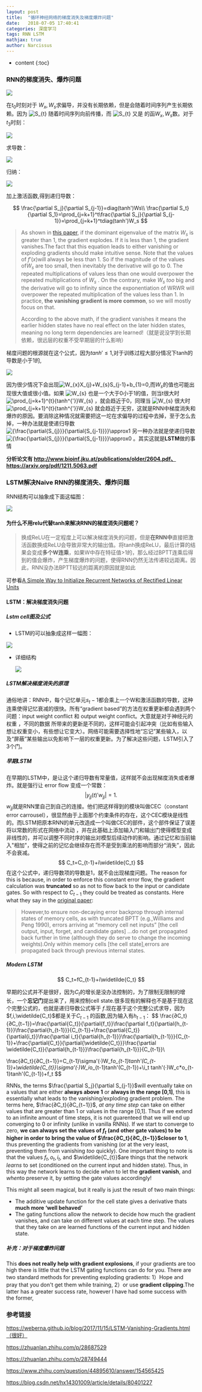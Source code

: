 ```yaml
---
layout: post
title:  "循环神经网络的梯度消失及梯度爆炸问题"
date:   2018-07-05 17:40:41
categories: 深度学习
tags: RNN LSTM
mathjax: true
author: Narcissus
---
```


* content
{:toc}
### RNN的梯度消失、爆炸问题



![](https://narcissuspicbed.oss-cn-hangzhou.aliyuncs.com/RNN_structure1.png)

在$t_0$时刻对于 $W_x,W_s$求偏导，并没有长期依赖，但是会随着时间序列产生长期依赖。因为 ![S_{t}](https://www.zhihu.com/equation?tex=S_%7Bt%7D) 随着时间序列向前传播，而 ![S_{t}](https://www.zhihu.com/equation?tex=S_%7Bt%7D) 又是  的函$W_x,W_s$数。对于$t_3$时刻：

![](https://narcissuspicbed.oss-cn-hangzhou.aliyuncs.com/rnn_t3.png)

求导数：

![](https://narcissuspicbed.oss-cn-hangzhou.aliyuncs.com/rnn_t3_derivative.png)

归纳：

![](https://narcissuspicbed.oss-cn-hangzhou.aliyuncs.com/rnn_tt_derivative.png)

加上激活函数,得到递归导数：


$$
\frac{\partial S_j}{\partial S_{j-1}}=diag(tanh')Ws\\
\frac{\partial S_t}{\partial S_1}=\prod_{j=k+1}^t\frac{\partial S_j}{\partial S_{j-1}}=\prod_{j=k+1}^tdiag(tanh')W_s
$$

> As shown in [this paper](https://arxiv.org/pdf/1211.5063.pdf), if the dominant eigenvalue of the matrix $W_s$ is greater than 1, the gradient explodes. If it is less than 1, the gradient vanishes.The fact that this equation leads to either vanishing or exploding gradients should make intuitive sense. Note that the values of $f′(x)$will always be less than 1. So if the magnitude of the values of$W_s$  are too small, then inevitably the derivative will go to 0. The repeated multiplications of values less than one would overpower the repeated multiplications of $W_s$ . On the contrary, make $W_s$ *too* big and the derivative will go to infinity since the exponentiation of WRWR will overpower the repeated multiplication of the values less than 1. In practice, **the vanishing gradient is more common**, so we will mostly focus on that.
>
>  According to the above math, if the gradient vanishes it means the earlier hidden states have no real effect on the later hidden states, meaning no long term dependencies are learned!（就是说没学到长期依赖，很远层的权重不受早期层的什么影响）

梯度问题的根源就在这个公式，因为$tanh'\leq1$,对于训练过程大部分情况下tanh的导数是小于1的,

![](https://narcissuspicbed.oss-cn-hangzhou.aliyuncs.com/tanh_fig.png)

因为很少情况下会出现![W_{x}X_{j}+W_{s}S_{j-1}+b_{1}=0](https://www.zhihu.com/equation?tex=W_%7Bx%7DX_%7Bj%7D%2BW_%7Bs%7DS_%7Bj-1%7D%2Bb_%7B1%7D%3D0),而$W_s​$ 的值也可能出现很大值或很小值。如果 ![W_{s}](https://www.zhihu.com/equation?tex=W_%7Bs%7D) 也是一个大于0小于1的值，则当t很大时 ![\prod_{j=k+1}^{t}{tanh^{'}}W_{s}](https://www.zhihu.com/equation?tex=%5Cprod_%7Bj%3Dk%2B1%7D%5E%7Bt%7D%7Btanh%5E%7B%27%7D%7DW_%7Bs%7D) ，就会趋近于0，同理当 ![W_{s}](https://www.zhihu.com/equation?tex=W_%7Bs%7D) 很大时 ![\prod_{j=k+1}^{t}{tanh^{'}}W_{s}](https://www.zhihu.com/equation?tex=%5Cprod_%7Bj%3Dk%2B1%7D%5E%7Bt%7D%7Btanh%5E%7B%27%7D%7DW_%7Bs%7D) 就会趋近于无穷，这就是RNN中梯度消失和爆炸的原因。要消除这种情况就需要把这一坨在求偏导的过程中去掉，至于怎么去掉，一种办法就是使递归导数 ![{\frac{\partial{S_{j}}}{\partial{S_{j-1}}}}\approx1](https://www.zhihu.com/equation?tex=%7B%5Cfrac%7B%5Cpartial%7BS_%7Bj%7D%7D%7D%7B%5Cpartial%7BS_%7Bj-1%7D%7D%7D%7D%5Capprox1) 另一种办法就是使递归导数 ![{\frac{\partial{S_{j}}}{\partial{S_{j-1}}}}\approx0](https://www.zhihu.com/equation?tex=%7B%5Cfrac%7B%5Cpartial%7BS_%7Bj%7D%7D%7D%7B%5Cpartial%7BS_%7Bj-1%7D%7D%7D%7D%5Capprox0) 。其实这就是**LSTM**做的事情

**分析论文有 http://www.bioinf.jku.at/publications/older/2604.pdf、https://arxiv.org/pdf/1211.5063.pdf**

### LSTM解决Naive RNN的梯度消失、爆炸问题



RNN结构可以抽象成下面这幅图：

![](https://narcissuspicbed.oss-cn-hangzhou.aliyuncs.com/rnn_cell.png)

#### 为什么不用relu代替tanh来解决RNN的梯度消失问题呢？

> 换成ReLU在一定程度上可以解决梯度消失的问题，但是**在RNN中**直接把激活函数换成ReLU会导致非常大的输出值。将tanh换成ReLU，最后计算的结果会变成**多个W连乘**，如果W中存在特征值>1的，那么经过BPTT连乘后得到的值会爆炸，产生梯度爆炸的问题，使得RNN仍然无法传递较远距离。因此，RNN没办法BPTT较远的距离的原因就是如此

可参看[A Simple Way to Initialize Recurrent Networks of Rectified Linear Units](https://arxiv.org/abs/1504.00941)

#### LSTM：解决梯度消失问题

##### Lstm cell图及公式

- LSTM的可以抽象成这样一幅图：

![](https://narcissuspicbed.oss-cn-hangzhou.aliyuncs.com/lstm_cell.png)

- 详细结构

  ![](https://narcissuspicbed.oss-cn-hangzhou.aliyuncs.com/lstm_cell_equation.jpg)

##### LSTM解决梯度消失的原理

通俗地讲：RNN中，每个记忆单元$s_t-1$都会乘上一个W和激活函数的导数，这种连乘使得记忆衰减的很快。所有“gradient based”的方法在权重更新都会遇到两个问题：input weight conflict 和 output weight conflict。大意就是对于神经元的权重 ，不同的数据 所带来的更新是不同的，这样可能会引起冲突（比如有些输入想让权重变小，有些想让它变大）。网络可能需要选择性地“忘记”某些输入，以及“屏蔽”某些输出以免影响下一层的权重更新。为了解决这些问题，LSTM引入了3个门。

##### 早期LSTM

在早期的LSTM中，是让这个递归导数有常量值，这样就不会出现梯度消失或者爆炸。就是强行让 error flow 变成一个常数：
$$
|y_{jj}(t)'w_{jj}|=1.
$$
 $w_{jj}$就是RNN里自己到自己的连接。他们把这样得到的模块叫做CEC（constant error carrousel），很显然由于上面那个约束条件的存在，这个CEC模块是线性的。而LSTM把原本RNN的单元改造成一个叫做CEC的部件，这个部件保证了误差将以常数的形式在网络中流动 ，并在此基础上添加输入门和输出门使得模型变成非线性的，并可以调整不同时序的输出对模型后续动作的影响。通过记忆和当前输入"相加"，使得之前的记忆会继续存在而不是受到乘法的影响而部分“消失”，因此不会衰减。
$$
C_t=C_{t-1}+i\widetilde{C_t}
$$
在这个公式中，递归导数项的导数是1，就不会出现梯度问题。The reason for this is because, in order to enforce this constant error flow, the gradient calculation was **truncated** so as not to flow back to the input or candidate gates. So with respect to $C_{t−1}$ they could be treated as constants. Here what they say in the [original paper](http://www.bioinf.jku.at/publications/older/2604.pdf):

> However,to ensure non-decaying error backprop through internal states of memory cells, as with truncated BPTT (e.g.,Williams and Peng 1990), errors arriving at “memory cell net inputs” [the cell output, input, forget, and candidate gates] …do not get propagated back further in time (although they do serve to change the incoming weights).Only within memory cells [the cell state],errors are propagated back through previous internal states.

##### Modern LSTM

$$
C_t=fC_{t-1}+i\widetilde{C_t}
$$



早期的公式并不是很好，因为$C_t$的增长是没办法控制的，为了限制无限制的增长，一个**忘记门**提出来了，用来控制cell state.很多现有的解释也不是基于现在这个完整公式的，也就是递归导数公式等于 $f$.现在基于这个完整公式求导，因为$f,i,\widetilde{C_t}$都是关于$C_{t-1}$ 的函数,因为输入有$h_{t-1}​$：
$$
\frac{∂C_t}{∂C_{t−1}}=\frac{\partial{C_t}}{\partial{f_t}}\frac{\partial f_t}{\partial{h_{t-1}}}\frac{\partial{h_{t-1}}}{C_{t-1}}+\frac{\partial{C_t}}{\partial{i_t}}\frac{\partial i_t}{\partial{h_{t-1}}}\frac{\partial{h_{t-1}}}{C_{t-1}}+\frac{\partial{C_t}}{\partial{\widetilde{C_t}}}\frac{\partial \widetilde{C_t}}{\partial{h_{t-1}}}\frac{\partial{h_{t-1}}}{C_{t-1}}\\

\frac{∂C_t}{∂C_{t−1}}=C_{t-1}\sigma'(·)W_f*o_{t-1}tanh'(C_{t-1})+\widetilde{C_{t}}\sigma'(·)W_i*o_{t-1}tanh'(C_{t-1})+\\i_t tanh'(·)W_c*o_{t-1}tanh'(C_{t-1})+f_t
$$


RNNs, the terms $\frac{\partial S_j}{\partial S_{j-1}}$will eventually take on a values that are either **always above 1** or **always in the range [0,1]**, this is essentially what leads to the vanishing/exploding gradient problem. The terms here, $\frac{∂C_t}{∂C_{t−1}}$, *at any time step* can take on either values that are greater than 1 or values in the range [0,1]. Thus if we extend to an infinite amount of time steps, it is not guarenteed that we will end up converging to 0 or infinity (unlike in vanilla RNNs). If we start to converge to zero, **we can always set the values of $f_t$ (and other gate values) to be higher in order to bring the value of $\frac{∂C_t}{∂C_{t−1}}$closer to 1**, thus preventing the gradients from vanishing (or at the very least, preventing them from vanishing *too* quickly). One important thing to note is that the values $f_t,o_t,i_t$, and $\widetilde{C_{t}}$are things that the network *learns* to set (conditioned on the current input and hidden state). Thus, in this way the network learns to decide *when* to let the **gradient vanish**, and *when*to preserve it, by setting the gate values accordingly!

This might all seem magical, but it really is just the result of two main things:

- The additive update function for the cell state gives a derivative thats **much more ‘well behaved’**
- The gating functions allow the network to decide how much the gradient vanishes, and can take on different values at each time step. The values that they take on are learned functions of the current input and hidden state.

##### 补充：对于梯度爆炸问题

This **does not really help with gradient explosions**, if your gradients are too high there is little that the LSTM gating functions can do for you. There are two standard methods for preventing exploding gradients: 1）Hope and pray that you don't get them while training, 2）or use **gradient clipping**.The latter has a greater success rate, however I have had some success with the former, 

### 参考链接

https://weberna.github.io/blog/2017/11/15/LSTM-Vanishing-Gradients.html（很好）

https://zhuanlan.zhihu.com/p/28687529

https://zhuanlan.zhihu.com/p/28749444

https://www.zhihu.com/question/44895610/answer/154565425

https://blog.csdn.net/hx14301009/article/details/80401227 
